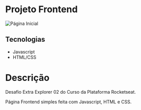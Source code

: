 # Projeto Frontend

![Página Inicial]()

## Tecnologias
- Javascript
- HTML/CSS

# Descrição

Desafio Extra Explorer 02 do Curso da Plataforma Rocketseat.

Página Frontend simples feita com Javascript, HTML e CSS.
